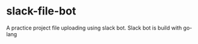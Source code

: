 # slack-file-bot
A practice project file uploading using slack bot. Slack bot is build with go-lang
